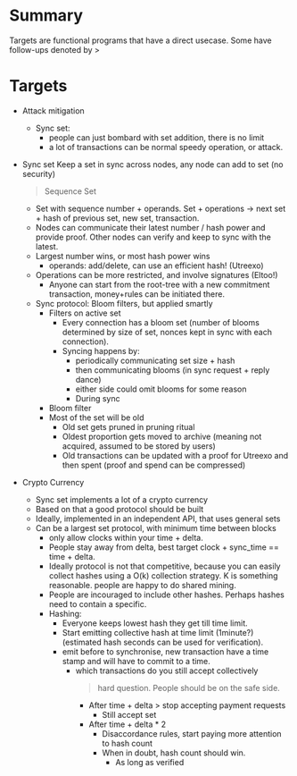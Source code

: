 # Summary
Targets are functional programs that have a direct usecase. Some have follow-ups denoted by >

# Targets
- Attack mitigation
  - Sync set: 
    - people can just bombard with set addition, there is no limit
    - a lot of transactions can be normal speedy operation, or attack.
        
- Sync set
  Keep a set in sync across nodes, any node can add to set (no security)
  > Sequence Set
    - Set with sequence number + operands. Set + operations -> next set + hash of previous set, new set, transaction.
    - Nodes can communicate their latest number / hash power and provide proof. Other nodes can verify and keep to sync with the latest.
    - Largest number wins, or most hash power wins
      - operands: add/delete, can use an efficient hash! (Utreexo)
    - Operations can be more restricted, and involve signatures (Eltoo!)
      - Anyone can start from the root-tree with a new commitment transaction, money+rules can be initiated there.
    - Sync protocol:
      Bloom filters, but applied smartly
      - Filters on active set
        - Every connection has a bloom set (number of blooms determined by size of set, nonces kept in sync with each connection).
         - Syncing happens by:
           - periodically communicating set size + hash
           - then communicating blooms (in sync request + reply dance)
           - either side could omit blooms for some reason
           - During sync 
      - Bloom filter 
      - Most of the set will be old
        - Old set gets pruned in pruning ritual
        - Oldest proportion gets moved to archive (meaning not acquired, assumed to be stored by users)
        - Old transactions can be updated with a proof for Utreexo and then spent (proof and spend can be compressed)
    
- Crypto Currency
  - Sync set implements a lot of a crypto currency
  - Based on that a good protocol should be built
  - Ideally, implemented in an independent API, that uses general sets
  - Can be a largest set protocol, with minimum time between blocks
    - only allow clocks within your time + delta.
    - People stay away from delta, best target clock + sync_time == time + delta.
    - Ideally protocol is not that competitive, because you can easily collect hashes using a O(k) collection strategy. K is something reasonable. people are happy to do shared mining.
    - People are incouraged to include other hashes. Perhaps hashes need to contain a specific.
    - Hashing: 
      - Everyone keeps lowest hash they get till time limit.
      - Start emitting collective hash at time limit (1minute?) (estimated hash seconds can be used for verification).
      - emit before to synchronise, new transaction have a time stamp and will have to commit to a time.
        - which transactions do you still accept collectively
          > hard question. People should be on the safe side.
            - After time + delta > stop accepting payment requests
              - Still accept set
            - After time + delta * 2
              - Disaccordance rules, start paying more attention to hash count
              - When in doubt, hash count should win.
                - As long as verified
    
